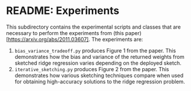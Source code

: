 # README: Experiments

This subdirectory contains the experimental scripts and classes that are necessary to perform the 
experiments from (this paper)[https://arxiv.org/abs/2011.03607].
The experiments are:
1. `bias_variance_tradeoff.py` produces Figure 1 from the paper.  This demonstrates how the bias and variance of the returned weights from sketched ridge regression varies depending on the deployed sketch.
2. `iterative_sketching.py` produces Figure 2 from the paper. This demonstrates how various sketching techniques compare when used for obtaining high-accuracy solutions to the ridge regression problem.